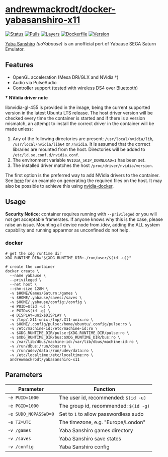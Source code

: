 # [andrewmackrodt/docker-yabasanshiro-x11](https://github.com/andrewmackrodt/dockerfiles/tree/master/yabasanshiro-x11)

[![Status](https://jenkins.mackrodt.io/buildStatus/icon?job=dockerfiles%2Fyabasanshiro-x11)][status]
[![Pulls](https://img.shields.io/docker/pulls/andrewmackrodt/yabasanshiro-x11.svg)][pulls]
[![Layers](https://images.microbadger.com/badges/image/andrewmackrodt/yabasanshiro-x11.svg)][layers]
[![Dockerfile](https://img.shields.io/github/size/andrewmackrodt/dockerfiles/yabasanshiro-x11/Dockerfile.svg?label=dockerfile)][dockerfile]
[![Version](https://images.microbadger.com/badges/version/andrewmackrodt/yabasanshiro-x11.svg)][version]

[status]: https://jenkins.mackrodt.io/job/dockerfiles/job/yabasanshiro-x11/
[pulls]: https://hub.docker.com/r/andrewmackrodt/yabasanshiro-x11
[layers]: https://microbadger.com/images/andrewmackrodt/yabasanshiro-x11
[dockerfile]: https://github.com/andrewmackrodt/dockerfiles/blob/master/yabasanshiro-x11/Dockerfile
[version]: https://hub.docker.com/r/andrewmackrodt/yabasanshiro-x11/tags

[Yaba Sanshiro](http://www.uoyabause.org/) _(uoYabause)_ is an unofficial port
of Yabause SEGA Saturn Emulator.

## Features

* OpenGL acceleration (Mesa DRI/GLX and NVidia †)
* Audio via PulseAudio
* Controller support (tested with wireless DS4 over Bluetooth)

**† NVidia driver note**

libnvidia-gl-455 is provided in the image, being the current supported version
in the latest Ubuntu LTS release. The host driver version will be checked every
time the container is started and if there is a version mismatch, an attempt
to install the correct driver in the container will be made unless:

1. Any of the following directories are present: `/usr/local/nvidia/lib`,
   `/usr/local/nvidia/lib64` or `/nvidia`. It is assumed that the correct
   libraries are mounted from the host. Directories will be added to
   `/etc/ld.so.conf.d/nvidia.conf`.
2. The environment variable `NVIDIA_SKIP_DOWNLOAD=1` has been set.
3. The installed driver matches the host `/proc/driver/nvidia/version`.

The first option is the preferred way to add NVidia drivers to the container.
See [here][gist] for an example on generating the required files on the host.
It may also be possible to achieve this using [nvidia-docker][nvidia-docker].

[gist]: https://gist.github.com/andrewmackrodt/e5f9eaf63c9296db73901796bc46a3f8
[nvidia-docker]: https://github.com/NVIDIA/nvidia-docker

## Usage

**Security Notice:** container requires running with `--privileged` or you will
not get acceptable framerates. If anyone knows why this is the case, please
raise an issue. Mounting all device node from /dev, adding the ALL system
capability and running apparmor as unconfined do not help.

### docker

```
# get the xdg runtime dir
XDG_RUNTIME_DIR="${XDG_RUNTIME_DIR:-/run/user/$(id -u)}"

# create the container
docker create \
  --name yabause \
  --privileged \
  --net host \
  --shm-size 128M \
  -v $HOME/Games/Saturn:/games \
  -v $HOME/.yabause/saves:/saves \
  -v $HOME/.yabause/config:/config \
  -e PUID=$(id -u) \
  -e PGID=$(id -g) \
  -e DISPLAY=unix$DISPLAY \
  -v /tmp/.X11-unix:/tmp/.X11-unix:ro \
  -v $HOME/.config/pulse:/home/ubuntu/.config/pulse:ro \
  -v /etc/machine-id:/etc/machine-id:ro \
  -v $XDG_RUNTIME_DIR/pulse:$XDG_RUNTIME_DIR/pulse:ro \
  -v $XDG_RUNTIME_DIR/bus:$XDG_RUNTIME_DIR/bus:ro \
  -v /var/lib/dbus/machine-id:/var/lib/dbus/machine-id:ro \
  -v /run/dbus:/run/dbus:ro \
  -v /run/udev/data:/run/udev/data:ro \
  -v /etc/localtime:/etc/localtime:ro \
  andrewmackrodt/yabasanshiro-x11
```

## Parameters

| Parameter | Function |
| --- | --- |
| `-e PUID=1000` | The user id, recommended: `$(id -u)` |
| `-e PGID=1000` | The group id, recommended: `$(id -g)` |
| `-e SUDO_NOPASSWD=0` | Set to `1` to allow passwordless sudo |
| `-e TZ=UTC` | The timezone, e.g. "Europe/London" |
| `-v /games` | Yaba Sanshiro games directory |
| `-v /saves` | Yaba Sanshiro save states |
| `-v /config` | Yaba Sanshiro config |
